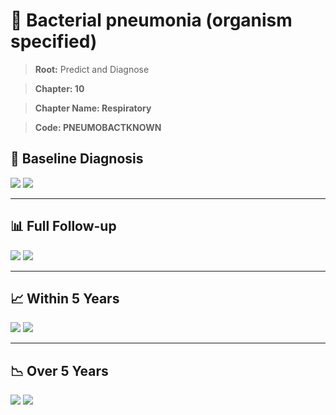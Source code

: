 # 🧬 Bacterial pneumonia (organism specified)
    
> **Root:** Predict and Diagnose

> **Chapter: 10**

> **Chapter Name: Respiratory**

> **Code: PNEUMOBACTKNOWN**

## 🧪 Baseline Diagnosis

<img src="/Predict/Figures/Baseline/IMP/PNEUMOBACTKNOWN.png" />

<CsvTableIMP src="/Predict_Data/Baseline/IMP/IMP_PNEUMOBACTKNOWN.csv" label="🔍 View full results" />

<img src="/Predict/Figures/Baseline/ROC/PNEUMOBACTKNOWN.png" />

<CsvTableROC src="/Predict_Data/Baseline/EVA/PNEUMOBACTKNOWN.csv" label="🔍 View full results" />

---

## 📊 Full Follow-up

<img src="/Predict/Figures/ALL/IMP/PNEUMOBACTKNOWN.png" />

<CsvTableIMP src="/Predict_Data/ALL/IMP/IMP_PNEUMOBACTKNOWN.csv" label="🔍 View full results" />

<img src="/Predict/Figures/ALL/ROC/PNEUMOBACTKNOWN.png" />

<CsvTableROC src="/Predict_Data/ALL/EVA/PNEUMOBACTKNOWN.csv" label="🔍 View full results" />

---

## 📈 Within 5 Years

<img src="/Predict/Figures/FYears/IMP/PNEUMOBACTKNOWN.png" />

<CsvTableIMP src="/Predict_Data/FYears/IMP/IMP_PNEUMOBACTKNOWN.csv" label="🔍 View full results" />

<img src="/Predict/Figures/FYears/ROC/PNEUMOBACTKNOWN.png" />

<CsvTableROC src="/Predict_Data/FYears/EVA/PNEUMOBACTKNOWN.csv" label="🔍 View full results" />

---

## 📉 Over 5 Years

<img src="/Predict/Figures/OverFYears/IMP/PNEUMOBACTKNOWN.png" />

<CsvTableIMP src="/Predict_Data/OverFYears/IMP/IMP_PNEUMOBACTKNOWN.csv" label="🔍 View full results" />

<img src="/Predict/Figures/OverFYears/ROC/PNEUMOBACTKNOWN.png" />

<CsvTableROC src="/Predict_Data/OverFYears/EVA/PNEUMOBACTKNOWN.csv" label="🔍 View full results" />
